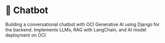 # 🤖 Chatbot
  Building a conversational chatbot with OCI Generative AI using Django for the backend. Implements LLMs, RAG with LangChain, and AI model deployment on OCI
